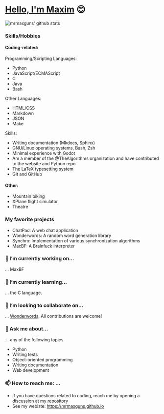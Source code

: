 # [Hello, I'm Maxim](https://mrmaxguns.github.io) :blush:

<!--
**mrmaxguns/mrmaxguns** is a ✨ _special_ ✨ repository because its `README.md` (this file) appears on your GitHub profile.

Here are some ideas to get you started:

- 🔭 I’m currently working on ...
- 🌱 I’m currently learning ...
- 👯 I’m looking to collaborate on ...
- 🤔 I’m looking for help with ...
- 💬 Ask me about ...
- 📫 How to reach me: ...
- 😄 Pronouns: ...
- ⚡ Fun fact: ...
-->

![mrmaxguns' github stats](https://github-readme-stats.vercel.app/api?username=mrmaxguns&show_icons=true&theme=radical)

### Skills/Hobbies

#### Coding-related:

Programming/Scripting Languages:
- Python
- JavaScript/ECMAScript
- C
- Java
- Bash

Other Languages:
- HTML/CSS
- Markdown
- JSON
- Make

Skills:
- Writing documentation (Mkdocs, Sphinx)
- GNU/Linux operating systems, Bash, Zsh
- Minimal experience with Godot
- Am a member of the @TheAlgorithms organization and have contributed to the website and Python repo
- The LaTeX typesetting system
- Git and GitHub

#### Other:

- Mountain biking
- XPlane flight simulator
- Theatre

### My favorite projects

- ChatPad: A web chat application
- Wonderwords: A random word generation library
- Synchro: Implementation of various synchronization algorithms
- MaxBF: A Brainfuck interpreter

### 🔭 I’m currently working on...

... MaxBF

### 🌱 I’m currently learning...

... the C language.

### 👯 I’m looking to collaborate on...

... [Wonderwords](https://github.com/mrmaxguns/wonderwordsmodule). All contributions are welcome!

### 💬 Ask me about...

... any of the following topics

- Python
- Writing tests
- Object-oriented programming
- Writing documentation
- Web development

### 📫 How to reach me: ...

 * If you have questions related to coding, reach me by opening a discussion at [my repository](https://github.com/mrmaxguns/mrmaxguns/discussions/new)
 * See my webiste: https://mrmaxguns.github.io
